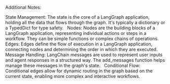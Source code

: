Additional Notes:

State Management: The state is the core of a LangGraph application, holding all the data that flows through the graph.  It's typically a dictionary or a TypedDict for type safety.   
Nodes: Nodes are the building blocks of a LangGraph application, representing individual actions or steps in a workflow.  They can be simple functions or complex chains of operations.   
Edges: Edges define the flow of execution in a LangGraph application, connecting nodes and determining the order in which they are executed.    
Message Handling: LangChain messages are used to represent user inputs and agent responses in a structured way.  The add_messages function helps manage these messages in the graph's state.   
Conditional Flow: Conditional edges allow for dynamic routing in the graph based on the current state, enabling more complex and interactive workflows.    